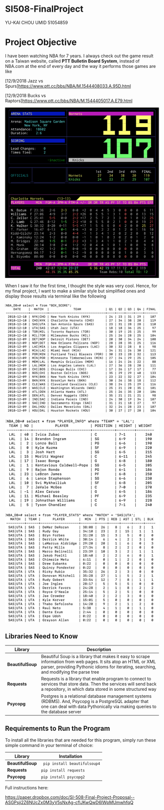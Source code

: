 # SI508-FinalProject
YU-KAI CHOU  UMID 51054859

# Project Objective
I have been watching NBA for 7 years. I always check out the game result on a Taiwan website, called **PTT Bulletin Board System**, instead of NBA.com at the end of every day and the way it performs those games are like

[12/9/2018 Jazz vs Spurs]https://www.ptt.cc/bbs/NBA/M.1544408033.A.95D.html

[12/9/2018 Bucks vs Raptors]https://www.ptt.cc/bbs/NBA/M.1544405017.A.E79.html

![EXAMPLE](https://github.com/UMYKC/SI508-FinalProject/blob/master/Image/NBA_HORNETS_SPURS_PTT.png)

When I saw it for the first time, I thought the style was very cool. Hence, for my final project, I want to make a similar style but simplified ones and display those results via terminal like the following

![BOX SCORE TABLE](https://github.com/UMYKC/SI508-FinalProject/blob/master/Image/BOX_SCORE_TABLE.png)

![PLAYER INFO TABLE](https://github.com/UMYKC/SI508-FinalProject/blob/master/Image/PLAYER_INFO_TABLE.png)

![PLAYER STATS TABLE](https://github.com/UMYKC/SI508-FinalProject/blob/master/Image/PLAYER_STATS_TABLE.png)



## Libraries Need to Know
| Library | Description |
| ---- | --- |
| **BeautifulSoup** | Beautiful Soup is a library that makes it easy to scrape information from web pages. It sits atop an HTML or XML parser, providing Pythonic idioms for iterating, searching, and modifying the parse tree|
| **Requests** | Requests is a library that enable program to connect to services that store data. Then the services will send back a repository, in which data stored in some structured way|
| **Psycopg** | Postgres is a relational database management systems (RDBMS). And, Psycopg is a PostgreSQL adapter that one can deal with data Pythonically via making queries to the database server|

## Requirements to Run the Program
To install all the libraries that are needed for this program, simply run these simple command in your terminal of choice:

| Library | Installation |
| ---- | --- |
| **BeautifulSoup** | ``` pip install beautifulsoup4```|
| **Requests** | ``` pip install requests ```|
| **Psycopg** | ``` pip install psycopg2 ```|



Full instructions here:

https://paper.dropbox.com/doc/SI-508-Final-Project-Proposal--ASGPsji2Z6NUcZx0M3yV5sNxAg-cflJKwQwD6IWpMUmwhfqQ
